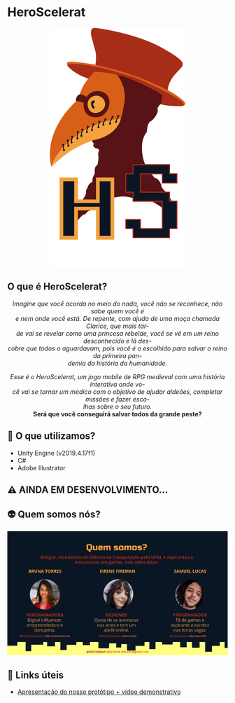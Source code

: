 # HeroScelerat
<p align="center">
  <img width="310" height="546" alt="Logo do projeto" src="./Assets/Sprites/Logo/Logo.png" />
</p>

## O que é HeroScelerat?

<p align="center"><i>Imagine que você acorda no meio do nada, você não se reconhece, não sabe quem você é<br>
e nem onde você está. De repente, com ajuda de uma moça chamada Clarice, que mais tar-<br>
de vai se revelar como uma princesa rebelde, você se vê em um reino desconhecido e lá des-<br>
cobre que todos o aguardavam, pois você é o escolhido para salvar o reino da primeira pan-<br>
demia da história da humanidade.</i></p> 

<p align="center"><i> Esse é o HeroScelerat, um jogo mobile de RPG medieval com uma história interativa onde vo-<br>
cê vai se tornar um médico com o objetivo de ajudar aldeões, completar missões e fazer esco-<br>lhas sobre o seu futuro.</i><br>
<b>Será que você conseguirá salvar todos da grande peste?</b></p> 

## :hammer: O que utilizamos?
- Unity Engine (v2019.4.17f1)
- C#
- Adobe Illustrator

## :warning: AINDA EM DESENVOLVIMENTO...


## :alien: Quem somos nós?
<p align="center">
  <img alt="Quem somos nós: Bruna Torres, Eirene Fireman e Samuel Lucas" src="./Assets/Sprites/Quem somos/Quem_Somos.png" />
</p>


## 🔗 Links úteis
- [Apresentação do nosso protótipo + vídeo demonstrativo](https://docs.google.com/presentation/d/1aPgbfmEM3_DS_FdfsZ7A_COGNskh_c3au71P6gO0qrE/edit#slide=id.gb5e6ca52b8_0_0)

